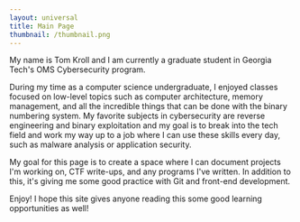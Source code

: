 ```yaml
---
layout: universal
title: Main Page
thumbnail: /thumbnail.png
---
```

<p>My name is Tom Kroll and I am currently a graduate student in Georgia Tech's OMS Cybersecurity program.</p> 

<p>During my time as a computer science undergraduate, I enjoyed classes focused on low-level topics such as computer architecture, memory management, and all the incredible things that can be done with the binary numbering system. My favorite subjects in cybersecurity are reverse engineering and binary exploitation and my goal is to break into the tech field and work my way up to a job where I can use these skills every day, such as malware analysis or application security.</p>

<p>My goal for this page is to create a space where I can document projects I'm working on, CTF write-ups, and any programs I've written. In addition to this, it's giving me some good practice with Git and front-end development.</p>

<p>Enjoy! I hope this site gives anyone reading this some good learning opportunities as well!</p>